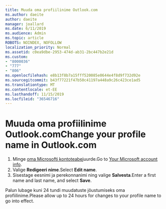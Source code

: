 ```yaml
---
title: Muuda oma profiilinime Outlook.com
ms.author: daeite
author: daeite
manager: joallard
ms.date: 6/11/2019
ms.audience: Admin
ms.topic: article
ROBOTS: NOINDEX, NOFOLLOW
localization_priority: Normal
ms.assetid: c0ea9dbe-2953-474d-ab31-2bc447b2e21d
ms.custom:
- "8000036"
- "777"
- "806"
ms.openlocfilehash: e8b13f8b7a15fff520085e0644e4f8d9f732d92e
ms.sourcegitcommit: b43f77221f47b50c41197a448a9c26c423ce1ad5
ms.translationtype: MT
ms.contentlocale: et-EE
ms.lasthandoff: 11/15/2019
ms.locfileid: "36546716"
---
```

# <a name="change-your-profile-name-in-outlookcom"></a><span data-ttu-id="84676-102">Muuda oma profiilinime Outlook.com</span><span class="sxs-lookup"><span data-stu-id="84676-102">Change your profile name in Outlook.com</span></span>

1. <span data-ttu-id="84676-103">Minge [oma Microsofti kontoteabe](https://go.microsoft.com/fwlink/p/?linkid=860841)juurde.</span><span class="sxs-lookup"><span data-stu-id="84676-103">Go to [Your Microsoft account info](https://go.microsoft.com/fwlink/p/?linkid=860841).</span></span>
2. <span data-ttu-id="84676-104">Valige **Redigeeri nime**.</span><span class="sxs-lookup"><span data-stu-id="84676-104">Select **Edit name**.</span></span>
3. <span data-ttu-id="84676-105">Sisestage eesnimi ja perekonnanimi ning valige **Salvesta**.</span><span class="sxs-lookup"><span data-stu-id="84676-105">Enter a first name and last name, and select **Save**.</span></span>

<span data-ttu-id="84676-106">Palun lubage kuni 24 tundi muudatuste jõustumiseks oma profiilinime.</span><span class="sxs-lookup"><span data-stu-id="84676-106">Please allow up to 24 hours for changes to your profile name to go into effect.</span></span>